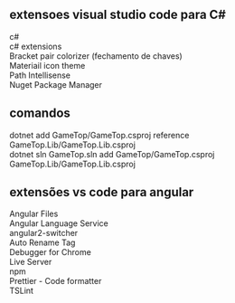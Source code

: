 
## extensoes visual studio code para C#  
c#  
c# extensions  
Bracket pair colorizer (fechamento de chaves)  
Materiail icon theme  
Path Intellisense  
Nuget Package Manager    
  
## comandos  
dotnet add GameTop/GameTop.csproj reference GameTop.Lib/GameTop.Lib.csproj  
dotnet sln GameTop.sln add GameTop/GameTop.csproj  GameTop.Lib/GameTop.Lib.csproj  

## extensões vs code para angular  
Angular Files  
Angular Language Service  
angular2-switcher  
Auto Rename Tag  
Debugger for Chrome  
Live Server  
npm  
Prettier - Code formatter  
TSLint  